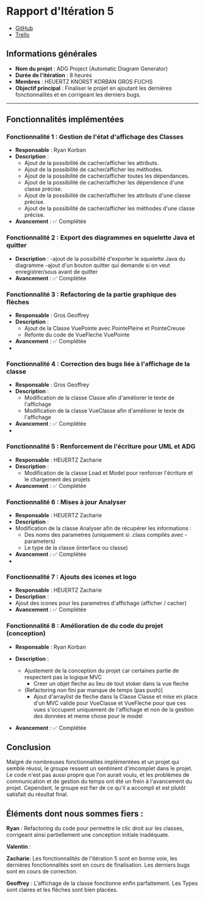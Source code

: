 # Rapport d'Itération 5

- [GitHub](https://github.com/Valentxn7/adg_project)
- [Trello](https://trello.com/b/qoNw8Geq/sae-301-adgproject)
## Informations générales

- **Nom du projet** : ADG Project (Automatic Diagram Generator)
- **Durée de l'itération** : 8 heures
- **Membres** : HEUERTZ KNORST KORBAN GROS FUCHS
- **Objectif principal** : Finaliser le projet en ajoutant les dernières fonctionnalités et en corrigeant les derniers bugs.

---
## Fonctionnalités implémentées

### Fonctionnalité 1 : Gestion de l'état d'affichage des Classes
- **Responsable** : Ryan Korban
- **Description** :
  - Ajout de la possibilité de cacher/afficher les attributs.
  - Ajout de la possibilité de cacher/afficher les méthodes.
  - Ajout de la possibilité de cacher/afficher toutes les dépendances.
  - Ajout de la possibilité de cacher/afficher les dépendence d'une classe précise.
  - Ajout de la possibilité de cacher/afficher les attributs d'une classe précise.
  - Ajout de la possibilité de cacher/afficher les méthodes d'une classe précise.
- **Avancement** : ✅ Complétée


### Fonctionnalité 2 : Export des diagrammes en squelette Java et quitter 
- **Description** :
  -ajout de la possibilité d'exporter le squelette Java du diagramme
  -ajout d'un bouton quitter qui demande si on veut enregistrer/sous avant de quitter
- **Avancement** : ✅ Complétée

### Fonctionnalité 3 : Refactoring de la partie graphique des flèches
- **Responsable** : Gros Geoffrey
- **Description** :
  - Ajout de la Classe VuePointe avec PointePleine et PointeCreuse
  - Refonte du code de VueFleche VuePointe
- **Avancement** : ✅ Complétée
- 
### Fonctionnalité 4 : Correction des bugs liée à l'affichage de la classe
- **Responsable** : Gros Geoffrey
- **Description** :
  - Modification de la classe Classe afin d'améliorer le texte de l'affichage
  - Modification de la classe VueClasse afin d'améliorer le texte de l'affichage
- **Avancement** : ✅ Complétée
- 
### Fonctionnalité 5 : Renforcement de l'écriture pour UML et ADG
- **Responsable** : HEUERTZ Zacharie
- **Description** :
  - Modification de la classe Load et Model pour renforcer l'écriture et le chargement des projets
- **Avancement** : ✅ Complétée

### Fonctionnalité 6 : Mises à jour Analyser
- **Responsable** : HEUERTZ Zacharie
- **Description** :
- Modification de la classe Analyser afin de récupérer les informations :
  - Des noms des parametres (uniquement si .class compilés avec -parameters)
  - Le type de la classe (interface ou classe)
- **Avancement** : ✅ Complétée
- 
### Fonctionnalité 7 : Ajouts des icones et logo
- **Responsable** : HEUERTZ Zacharie
- **Description** :
- Ajout des icones pour les parametres d'affichage (afficher / cacher)
- **Avancement** : ✅ Complétée

### Fonctionnalité 8 : Amélioration de du code du projet (conception)
- **Responsable** : Ryan Korban
- **Description** :
  - Ajustement de la conception du projet car certaines partie de respectent pas la logique MVC
    - Creer un objet fleche au lieu de tout stoker dans la vue fleche
  - (Refactoring non fini  par manque de temps (pas push))
    - Ajout d'arraylist de fleche dans la Classe Classe et mise en place d'un MVC valide pour VueClasse et VueFleche pour que ces vues s'occupent uniquement de l'affichage et non de la gestion des données et meme chose pour le model
    
- **Avancement** : ✅ Complétée

## Conclusion

Malgré de nombreuses fonctionnalités implémentées et un projet qui semble réussi, le groupe ressent un sentiment d'imcomplet dans le projet. Le code n'est pas aussi propre que l'on aurait voulu, et les problèmes de communication et de gestion du temps ont été un frein à l'avancement du projet. Cependant, le groupe est fier de ce qu'il a accompli et est plutôt satisfait du résultat final.

  
## Éléments dont nous sommes fiers :

**Ryan** :
Refactoring du code pour permettre le clic droit sur les classes, corrigeant ainsi partiellement une conception initiale inadéquate.

**Valentin** :

**Zacharie**:
Les fonctionnalités de l'itération 5 sont en bonne voie, les dernières fonctionnalités sont en cours de finalisation. Les derniers bugs sont en cours de correction.

**Geoffrey** : L'affichage de la classe fonctionne enfin parfaitement. Les Types sont claires et les flèches sont bien placées.
